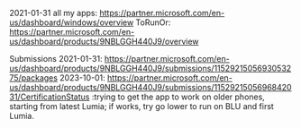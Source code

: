 
2021-01-31
 all my apps: https://partner.microsoft.com/en-us/dashboard/windows/overview
     ToRunOr: https://partner.microsoft.com/en-us/dashboard/products/9NBLGGH440J9/overview

Submissions 
  2021-01-31: https://partner.microsoft.com/en-us/dashboard/products/9NBLGGH440J9/submissions/1152921505693053275/packages
  2023-10-01: https://partner.microsoft.com/en-us/dashboard/products/9NBLGGH440J9/submissions/1152921505696842031/CertificationStatus
    :trying to get the app to work on older phones, starting from latest Lumia; if works, try go lower to run on BLU and first Lumia.
  
